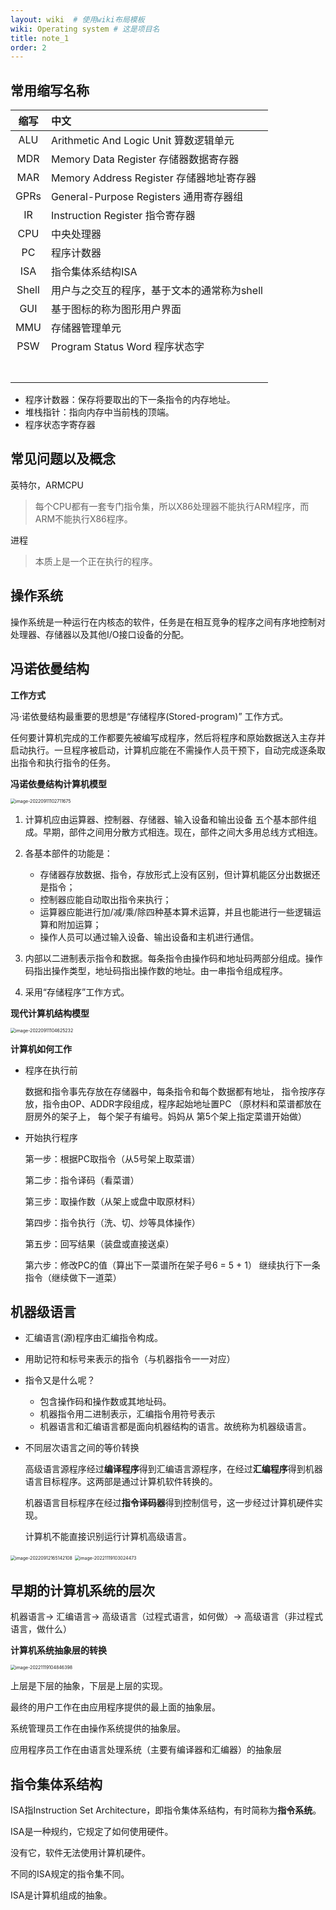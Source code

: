 ```yaml
---
layout: wiki  # 使用wiki布局模板
wiki: Operating system # 这是项目名
title: note_1
order: 2
---
```


## 常用缩写名称

| 缩写  | 中文                                        |
| :---: | :------------------------------------------ |
|  ALU  | Arithmetic And Logic Unit 算数逻辑单元      |
|  MDR  | Memory Data Register 存储器数据寄存器       |
|  MAR  | Memory Address Register 存储器地址寄存器    |
| GPRs  | General-Purpose Registers 通用寄存器组      |
|  IR   | Instruction Register 指令寄存器             |
|  CPU  | 中央处理器                                  |
|  PC   | 程序计数器                                  |
|  ISA  | 指令集体系结构ISA                           |
| Shell | 用户与之交互的程序，基于文本的通常称为shell |
|  GUI  | 基于图标的称为图形用户界面                  |
|  MMU  | 存储器管理单元                              |
|  PSW  | Program Status Word 程序状态字              |
|       |                                             |
|       |                                             |
|       |                                             |
|       |                                             |
|       |                                             |
|       |                                             |
|       |                                             |

- 程序计数器：保存将要取出的下一条指令的内存地址。
- 堆栈指针：指向内存中当前栈的顶端。
- 程序状态字寄存器

## 常见问题以及概念

英特尔，ARMCPU

> 每个CPU都有一套专门指令集，所以X86处理器不能执行ARM程序，而ARM不能执行X86程序。

进程

> 本质上是一个正在执行的程序。                                                                                                                                                                                                                                                                                                                                                                                                                                                                                                                                                                                                                                                                                                                                                                                                                                                                                                                                                                                                                                                                                                                                                                                                                                                                                                                                                                                                                                                                                                                                                                                                                                                                                                                                                                                                                                                                                                                                                                                                                                              

## 操作系统

操作系统是一种运行在内核态的软件，任务是在相互竞争的程序之间有序地控制对处理器、存储器以及其他I/O接口设备的分配。

## 冯诺依曼结构

**工作方式**

冯·诺依曼结构最重要的思想是“存储程序(Stored-program)” 工作方式。

任何要计算机完成的工作都要先被编写成程序，然后将程序和原始数据送入主存并启动执行。一旦程序被启动，计算机应能在不需操作人员干预下，自动完成逐条取出指令和执行指令的任务。

**冯诺依曼结构计算机模型**

<img src="http://pic.shixiaocaia.fun/202209111027196.png" alt="image-20220911102711675" style="zoom:50%;" />

1. 计算机应由运算器、控制器、存储器、输入设备和输出设备 五个基本部件组成。早期，部件之间用分散方式相连。现在，部件之间大多用总线方式相连。
2. 各基本部件的功能是：

     - 存储器存放数据、指令，存放形式上没有区别，但计算机能区分出数据还是指令；
     - 控制器应能自动取出指令来执行；
     - 运算器应能进行加/减/乘/除四种基本算术运算，并且也能进行一些逻辑运算和附加运算；
     - 操作人员可以通过输入设备、输出设备和主机进行通信。

3. 内部以二进制表示指令和数据。每条指令由操作码和地址码两部分组成。操作码指出操作类型，地址码指出操作数的地址。由一串指令组成程序。
4. 采用“存储程序”工作方式。

**现代计算机结构模型**

<img src="http://pic.shixiaocaia.fun/202209111046144.png" alt="image-20220911104625232" style="zoom:50%;" />

**计算机如何工作**

- 程序在执行前

  数据和指令事先存放在存储器中，每条指令和每个数据都有地址， 指令按序存放，指令由OP、ADDR字段组成，程序起始地址置PC （原材料和菜谱都放在厨房外的架子上， 每个架子有编号。妈妈从 第5个架上指定菜谱开始做）

- 开始执行程序

  第一步：根据PC取指令（从5号架上取菜谱） 

  第二步：指令译码（看菜谱）

  第三步：取操作数（从架上或盘中取原材料）

  第四步：指令执行（洗、切、炒等具体操作）

  第五步：回写结果（装盘或直接送桌）

  第六步：修改PC的值（算出下一菜谱所在架子号6 = 5 + 1）
   继续执行下一条指令（继续做下一道菜）

## 机器级语言

- 汇编语言(源)程序由汇编指令构成。

- 用助记符和标号来表示的指令（与机器指令一一对应）

- 指令又是什么呢？

  - 包含操作码和操作数或其地址码。
  - 机器指令用二进制表示，汇编指令用符号表示
  - 机器语言和汇编语言都是面向机器结构的语言。故统称为机器级语言。

- 不同层次语言之间的等价转换

  高级语言源程序经过**编译程序**得到汇编语言源程序，在经过**汇编程序**得到机器语言目标程序。这两部是通过计算机软件转换的。
  
  机器语言目标程序在经过**指令译码器**得到控制信号，这一步经过计算机硬件实现。
  
  计算机不能直接识别运行计算机高级语言。

<img src="http://pic.shixiaocaia.fun/202209121651011.png" alt="image-20220912165142108" style="zoom:50%;" />

<img src="http://pic.shixiaocaia.fun/202211191030864.png" alt="image-20221119103024473" style="zoom:50%;" />

## 早期的计算机系统的层次

机器语言-> 汇编语言-> 高级语言（过程式语言，如何做）-> 高级语言（非过程式语言，做什么）

**计算机系统抽象层的转换**

<img src="http://pic.shixiaocaia.fun/202211191048498.png" alt="image-20221119104846398" style="zoom:50%;" />

上层是下层的抽象，下层是上层的实现。

最终的用户工作在由应用程序提供的最上面的抽象层。

系统管理员工作在由操作系统提供的抽象层。

应用程序员工作在由语言处理系统（主要有编译器和汇编器）的抽象层

##   指令集体系结构

ISA指Instruction Set Architecture，即指令集体系结构，有时简称为**指令系统**。

ISA是一种规约，它规定了如何使用硬件。

没有它，软件无法使用计算机硬件。

不同的ISA规定的指令集不同。

ISA是计算机组成的抽象。
